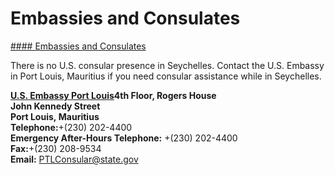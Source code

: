 # Embassies and Consulates

[#### Embassies and Consulates](javascript:void(0); "Embassies and Consulates")

There is no U.S. consular presence in Seychelles. Contact the U.S. Embassy in Port Louis, Mauritius if you need consular assistance while in Seychelles.

**[U.S. Embassy Port Louis](https://gcc02.safelinks.protection.outlook.com/?url=https%3A%2F%2Fmu.usembassy.gov%2F&data=05%7C01%7COCSContentManager%40state.gov%7C43aa41d1c0514ebaa0e408daf3d6b9a7%7C66cf50745afe48d1a691a12b2121f44b%7C0%7C0%7C638090400803855156%7CUnknown%7CTWFpbGZsb3d8eyJWIjoiMC4wLjAwMDAiLCJQIjoiV2luMzIiLCJBTiI6Ik1haWwiLCJXVCI6Mn0%3D%7C3000%7C%7C%7C&sdata=LE8PXiqj4gXYQWWbt5ortvDYZQ4Awu7cThMX2jNTjp8%3D&reserved=0)4th Floor, Rogers House  
John Kennedy Street  
Port Louis, Mauritius  
Telephone:**+(230) 202-4400  
**Emergency After-Hours Telephone:** +(230) 202-4400  
**Fax:**+(230) 208-9534  
**Email:** [PTLConsular@state.gov](mailto:ptlconsular@state.gov)